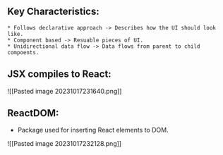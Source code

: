 
## Key Characteristics:
	* Follows declarative approach -> Describes how the UI should look like.
	* Component based -> Resuable pieces of UI.
	* Unidirectional data flow -> Data flows from parent to child compoents.

## JSX compiles to React: 
![[Pasted image 20231017231640.png]]

## ReactDOM:
* Package used for inserting React elements to DOM.

![[Pasted image 20231017232128.png]]